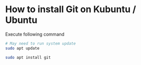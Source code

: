 # How to install Git on Kubuntu / Ubuntu

Execute following command

```bash
# May need to run system update
sudo apt update
```

```bash
sudo apt install git
```
